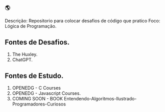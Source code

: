 ### 🌎

Descrição: Repositorio para colocar desafios de código que pratico
Foco: Lógica de Programação. 

## Fontes de Desafios.

1. The Huxley.
2. ChatGPT.

## Fontes de Estudo.

1. OPENEDG - C Courses 
2. OPENEDG - Javascript Courses.
3. COMING SOON - BOOK Entendendo-Algoritmos-Ilustrado-Programadores-Curiosos

